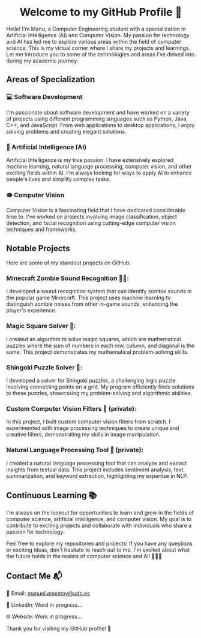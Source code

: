 <h1 align="center">Welcome to my GitHub Profile 🚀</h1>
Hello! I'm Manu, a Computer Engineering student with a specialization in Artificial Intelligence (AI) and Computer Vision. My passion for technology and AI has led me to explore various areas within the field of computer science. This is my virtual corner where I share my projects and learnings. Let me introduce you to some of the technologies and areas I've delved into during my academic journey:

## Areas of Specialization
### 💻 Software Development
I'm passionate about software development and have worked on a variety of projects using different programming languages such as Python, Java, C++, and JavaScript. From web applications to desktop applications, I enjoy solving problems and creating elegant solutions.

### 🤖 Artificial Intelligence (AI)
Artificial Intelligence is my true passion. I have extensively explored machine learning, natural language processing, computer vision, and other exciting fields within AI. I'm always looking for ways to apply AI to enhance people's lives and simplify complex tasks.

### 👁️ Computer Vision
Computer Vision is a fascinating field that I have dedicated considerable time to. I've worked on projects involving image classification, object detection, and facial recognition using cutting-edge computer vision techniques and frameworks.

## Notable Projects
Here are some of my standout projects on GitHub:

### Minecraft Zombie Sound Recognition 🧟‍♂️:
I developed a sound recognition system that can identify zombie sounds in the popular game Minecraft. This project uses machine learning to distinguish zombie noises from other in-game sounds, enhancing the player's experience.

### Magic Square Solver 🧮:
I created an algorithm to solve magic squares, which are mathematical puzzles where the sum of numbers in each row, column, and diagonal is the same. This project demonstrates my mathematical problem-solving skills.

### Shingoki Puzzle Solver 🧩:
I developed a solver for Shingoki puzzles, a challenging logic puzzle involving connecting points on a grid. My program efficiently finds solutions to these puzzles, showcasing my problem-solving and algorithmic abilities.

### Custom Computer Vision Filters 📸 (private): 
In this project, I built custom computer vision filters from scratch. I experimented with image processing techniques to create unique and creative filters, demonstrating my skills in image manipulation.

### Natural Language Processing Tool 📝 (private): 
I created a natural language processing tool that can analyze and extract insights from textual data. This project includes sentiment analysis, text summarization, and keyword extraction, highlighting my expertise in NLP.

## Continuous Learning 📚
I'm always on the lookout for opportunities to learn and grow in the fields of computer science, artificial intelligence, and computer vision. My goal is to contribute to exciting projects and collaborate with individuals who share a passion for technology.

Feel free to explore my repositories and projects! If you have any questions or exciting ideas, don't hesitate to reach out to me. I'm excited about what the future holds in the realms of computer science and AI! 👨‍💻🤖

## Contact Me 📬
📧 Email: manuel.amestoy@udc.es

💼 LinkedIn: Word in progress...

🌐 Website: Work in progress...

Thank you for visiting my GitHub profile! 🙌

